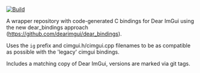 [![Build](https://github.com/floooh/dcimgui/actions/workflows/build.yml/badge.svg)](https://github.com/floooh/dcimgui/actions/workflows/build.yml)

A wrapper repository with code-generated C bindings for Dear ImGui using
the new dear_bindings approach (https://github.com/dearimgui/dear_bindings).

Uses the `ig` prefix and cimgui.h/cimgui.cpp filenames to be as compatible
as possible with the 'legacy' cimgui bindings.

Includes a matching copy of Dear ImGui, versions are marked via git tags.
